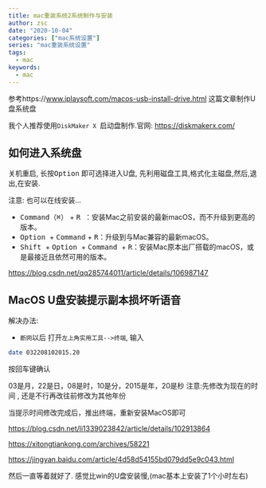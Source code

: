 ```yaml
---
title: mac重装系统2系统制作与安装
author: zsc
date: "2020-10-04"
categories: ["mac系统设置"]
series: "mac重装系统设置"
tags:
  - mac
keywords:
  - mac
---
```



参考https://www.iplaysoft.com/macos-usb-install-drive.html 这篇文章制作U盘系统盘

我个人推荐使用`DiskMaker X `启动盘制作.官网: https://diskmakerx.com/



## 如何进入系统盘

关机重启, 长按<kbd>Option</kbd> 即可选择进入U盘, 先利用磁盘工具,格式化主磁盘,然后,退出,在安装.

注意: 也可以在线安装...

- <kbd>Command（⌘）</kbd> + <kbd>R </kbd>：安装Mac之前安装的最新macOS，而不升级到更高的版本。
- <kbd>Option </kbd> + <kbd> Command</kbd> + <kbd>R</kbd>：升级到与Mac兼容的最新macOS。
- <kbd>Shift </kbd>+ <kbd>Option </kbd>+ <kbd>Command </kbd>+ <kbd>R</kbd>：安装Mac原本出厂搭载的macOS，或是最接近且依然可用的版本。

https://blog.csdn.net/qq285744011/article/details/106987147



##  MacOS U盘安装提示副本损坏听语音

解决办法:

- `断网`以后 打开`左上角实用工具-->终端`, 输入

```bash
date 032208102015.20
```

按回车键确认

03是月，22是日，08是时，10是分，2015是年，20是秒
注意:先修改为现在的时间 , 还是不行再改往前修改为其他年份

当提示时间修改完成后，推出终端，重新安装MacOS即可



 https://blog.csdn.net/li1339023842/article/details/102913864

https://xitongtiankong.com/archives/58221

https://jingyan.baidu.com/article/4d58d54155bd079dd5e9c043.html

然后一直等着就好了. 感觉比win的U盘安装慢,(mac基本上安装了1个小时左右)
